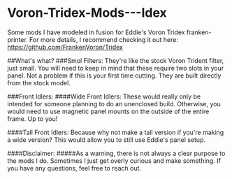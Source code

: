 # Voron-Tridex-Mods---Idex
Some mods I have modeled in fusion for Eddie's Voron Tridex franken-printer. For more details, I recommend checking it out here: https://github.com/FrankenVoron/Tridex

##What's what? 
###Smol Filters:
They're like the stock Voron Trident filter, just small. You will need to keep in mind that these require two slots in your panel. Not a problem if this is your first time cutting. They are built directly from the stock model. 

###Front Idlers:
####Wide Front Idlers:
These would really only be intended for someone planning to do an unenclosed build. Otherwise, you would need to use magnetic panel mounts on the outside of the entire frame. Up to you! 

####Tall Front Idlers:
Because why not make a tall version if you're making a wide version? This would allow you to still use Eddie's panel setup. 





####Disclaimer: 
#####As a warning, there is not always a clear purpose to the mods I do. Sometimes I just get overly curious and make something. If you have any questions, feel free to reach out. 

